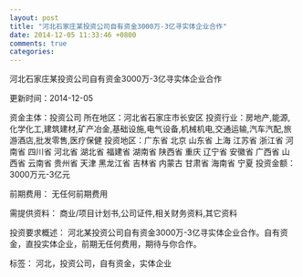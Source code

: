 ```yaml
---
layout: post
title: "河北石家庄某投资公司自有资金3000万-3亿寻实体企业合作"
date: 2014-12-05 11:33:46 +0800
comments: true
categories: 
---
```

河北石家庄某投资公司自有资金3000万-3亿寻实体企业合作



更新时间：2014-12-05

资金主体：投资公司
所在地区：河北省石家庄市长安区
投资行业：房地产,能源,化学化工,建筑建材,矿产冶金,基础设施,电气设备,机械机电,交通运输,汽车汽配,旅游酒店,批发零售,医疗保健
投资地区：广东省 北京 山东省 上海 江苏省 浙江省 河南省 四川省 河北省 湖北省 福建省 湖南省 陕西省 重庆 辽宁省 安徽省 广西省 山西省 云南省 贵州省 天津 黑龙江省 吉林省 内蒙古 甘肃省 海南省 宁夏
投资金额：3000万元-3亿元

前期费用：
无任何前期费用

需提供资料：
商业/项目计划书,公司证件,相关财务资料,其它资料

投资要求概述：
河北某投资公司自有资金3000万-3亿寻实体企业合作。自有资金，直投实体企业，前期无任何费用，期待与你合作。

标签：
河北，投资公司，自有资金，实体企业

